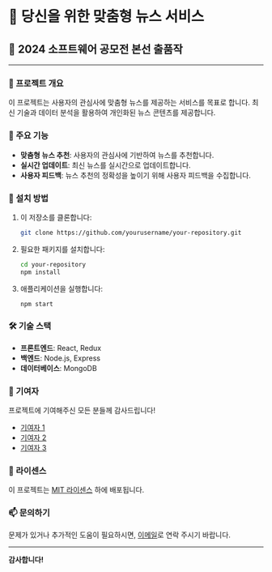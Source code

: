 # 📰 당신을 위한 맞춤형 뉴스 서비스

## 📅 2024 소프트웨어 공모전 본선 출품작

---

### 🚀 프로젝트 개요

이 프로젝트는 사용자의 관심사에 맞춤형 뉴스를 제공하는 서비스를 목표로 합니다. 최신 기술과 데이터 분석을 활용하여 개인화된 뉴스 콘텐츠를 제공합니다.

### 🎯 주요 기능

- **맞춤형 뉴스 추천**: 사용자의 관심사에 기반하여 뉴스를 추천합니다.
- **실시간 업데이트**: 최신 뉴스를 실시간으로 업데이트합니다.
- **사용자 피드백**: 뉴스 추천의 정확성을 높이기 위해 사용자 피드백을 수집합니다.

### 🔧 설치 방법

1. 이 저장소를 클론합니다:
    ```bash
    git clone https://github.com/yourusername/your-repository.git
    ```

2. 필요한 패키지를 설치합니다:
    ```bash
    cd your-repository
    npm install
    ```

3. 애플리케이션을 실행합니다:
    ```bash
    npm start
    ```

### 🛠️ 기술 스택

- **프론트엔드**: React, Redux
- **백엔드**: Node.js, Express
- **데이터베이스**: MongoDB

### 👥 기여자

프로젝트에 기여해주신 모든 분들께 감사드립니다!

- [기여자 1](https://github.com/contributor1)
- [기여자 2](https://github.com/contributor2)
- [기여자 3](https://github.com/contributor3)

### 📄 라이센스

이 프로젝트는 [MIT 라이센스](LICENSE) 하에 배포됩니다.

### 📫 문의하기

문제가 있거나 추가적인 도움이 필요하시면, [이메일](mailto:your-email@example.com)로 연락 주시기 바랍니다.

---

**감사합니다!**

